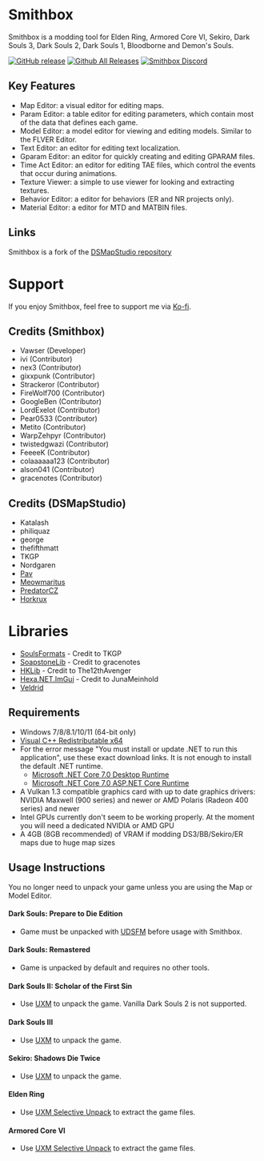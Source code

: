 # Smithbox
Smithbox is a modding tool for Elden Ring, Armored Core VI, Sekiro, Dark Souls 3, Dark Souls 2, Dark Souls 1, Bloodborne and Demon's Souls.

[![GitHub release](https://img.shields.io/github/release/vawser/Smithbox.svg)](https://github.com/vawser/Smithbox/releases/latest)
[![Github All Releases](https://img.shields.io/github/downloads/vawser/Smithbox/total.svg)](https://github.com/vawser/Smithbox/releases/latest)
[![Smithbox Discord](https://img.shields.io/badge/Discord%20-%237289DA.svg?&logo=discord&logoColor=white)](https://discord.gg/5p9bRKkK4J)

## Key Features
- Map Editor: a visual editor for editing maps.
- Param Editor: a table editor for editing parameters, which contain most of the data that defines each game.
- Model Editor: a model editor for viewing and editing models. Similar to the FLVER Editor.
- Text Editor: an editor for editing text localization.
- Gparam Editor: an editor for quickly creating and editing GPARAM files.
- Time Act Editor: an editor for editing TAE files, which control the events that occur during animations.
- Texture Viewer: a simple to use viewer for looking and extracting textures.
- Behavior Editor: a editor for behaviors (ER and NR projects only).
- Material Editor: a editor for MTD and MATBIN files.

## Links
Smithbox is a fork of the [DSMapStudio repository](https://github.com/soulsmods/DSMapStudio)

# Support
If you enjoy Smithbox, feel free to support me via [Ko-fi](https://ko-fi.com/vawser).

## Credits (Smithbox)
* Vawser (Developer)
* ivi (Contributor)
* nex3 (Contributor)
* gixxpunk (Contributor)
* Strackeror (Contributor)
* FireWolf700 (Contributor)
* GoogleBen (Contributor)
* LordExelot (Contributor)
* Pear0533 (Contributor)
* Metito (Contributor)
* WarpZehpyr (Contributor)
* twistedgwazi (Contributor)
* FeeeeK (Contributor)
* colaaaaaa123 (Contributor)
* alson041 (Contributor)
* gracenotes (Contributor)

## Credits (DSMapStudio)
* Katalash
* philiquaz
* george
* thefifthmatt
* TKGP
* Nordgaren
* [Pav](https://github.com/JohrnaJohrna)
* [Meowmaritus](https://github.com/meowmaritus)
* [PredatorCZ](https://github.com/PredatorCZ)
* [Horkrux](https://github.com/horkrux)

# Libraries
* [SoulsFormats](https://github.com/JKAnderson/SoulsFormats) - Credit to TKGP
* [SoapstoneLib](https://github.com/soulsmods/SoapstoneLib) - Credit to gracenotes
* [HKLib](https://github.com/The12thAvenger/HKLib) - Credit to The12thAvenger
* [Hexa.NET.ImGui](https://github.com/HexaEngine/Hexa.NET.ImGui) - Credit to JunaMeinhold
* [Veldrid](https://github.com/veldrid/veldrid)

## Requirements
* Windows 7/8/8.1/10/11 (64-bit only)
* [Visual C++ Redistributable x64](https://aka.ms/vs/16/release/vc_redist.x64.exe)
* For the error message "You must install or update .NET to run this application", use these exact download links. It is not enough to install the default .NET runtime.
  * [Microsoft .NET Core 7.0 Desktop Runtime](https://aka.ms/dotnet/7.0/windowsdesktop-runtime-win-x64.exe)
  * [Microsoft .NET Core 7.0 ASP.NET Core Runtime](https://aka.ms/dotnet/7.0/aspnetcore-runtime-win-x64.exe)
* A Vulkan 1.3 compatible graphics card with up to date graphics drivers: NVIDIA Maxwell (900 series) and newer or AMD Polaris (Radeon 400 series) and newer
* Intel GPUs currently don't seem to be working properly. At the moment you will need a dedicated NVIDIA or AMD GPU
* A 4GB (8GB recommended) of VRAM if modding DS3/BB/Sekiro/ER maps due to huge map sizes

## Usage Instructions
You no longer need to unpack your game unless you are using the Map or Model Editor.

#### Dark Souls: Prepare to Die Edition
* Game must be unpacked with [UDSFM](https://www.nexusmods.com/darksouls/mods/1304) before usage with Smithbox.

#### Dark Souls: Remastered
* Game is unpacked by default and requires no other tools.

#### Dark Souls II: Scholar of the First Sin
* Use [UXM](https://www.nexusmods.com/sekiro/mods/26) to unpack the game. Vanilla Dark Souls 2 is not supported.

#### Dark Souls III
* Use [UXM](https://www.nexusmods.com/sekiro/mods/26) to unpack the game.

#### Sekiro: Shadows Die Twice
* Use [UXM](https://www.nexusmods.com/sekiro/mods/26) to unpack the game.

#### Elden Ring
* Use [UXM Selective Unpack](https://github.com/Nordgaren/UXM-Selective-Unpack) to extract the game files.

#### Armored Core VI
* Use [UXM Selective Unpack](https://github.com/Nordgaren/UXM-Selective-Unpack) to extract the game files.

